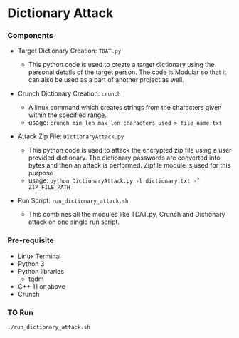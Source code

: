 # Dictionary Attack

### Components

* Target Dictionary Creation: `TDAT.py`
    - This python code is used to create a target dictionary using the personal details of the target person. The code is Modular so that it can also be used as a part of another project as well.

* Crunch Dictionary Creation: `crunch`
    - A linux command which creates strings from the characters given within the specified range.
    - usage: ```crunch min_len max_len characters_used > file_name.txt```

* Attack Zip File: `DictionaryAttack.py`
    - This python code is used to attack the encrypted zip file using a user provided dictionary. The dictionary passwords are converted into bytes and then an attack is performed. Zipfile module is used for this purpose
    - usage: ```python DictionaryAttack.py -l dictionary.txt -f ZIP_FILE_PATH```

* Run Script: `run_dictionary_attack.sh`
    - This combines all the modules like TDAT.py, Crunch and Dictionary attack on one single run script.

 
### Pre-requisite
 
* Linux Terminal
* Python 3
* Python libraries  
    - tqdm
* C++ 11 or above
* Crunch
 
 
### TO Run
 
```
./run_dictionary_attack.sh
```


